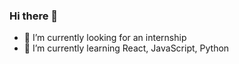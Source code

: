 ### Hi there 👋

- 🔭 I’m currently looking for an internship
- 🌱 I’m currently learning React, JavaScript, Python
